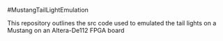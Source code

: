 #MustangTailLightEmulation

This repository outlines the src code used to emulated the tail lights on a Mustang on an Altera-De112 FPGA board
